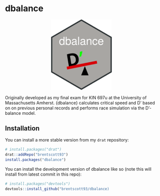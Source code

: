
<!-- README.md is generated from README.Rmd. Please edit that file -->

# dbalance

<div style="text-align: center">

<img src = "inst/hex-dbalance.png" width="200">

</div>

<!-- badges: start -->
<!-- badges: end -->

Originally developed as my final exam for KIN 697u at the University of
Massachusetts Amherst. {dbalance} calculates critical speed and D’ based
on on previous personal records and performs race simulation via the
D’-balance model.

## Installation

You can install a more stable version from my `drat` repository:

``` r
# install.packages("drat")
drat::addRepo("brentscott93")
install.packages("dbalance")
```

You can install the development version of dbalance like so (note this
will install from latest commit in this repo):

``` r
# install.packages("devtools")
devtools::install_github("brentscott93/dbalance)
```
